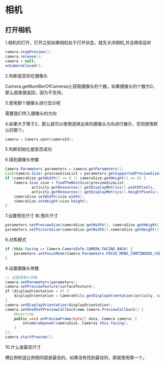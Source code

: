 # 相机

## 打开相机

1.相机的打开，打开之前如果相机处于打开状态，就先关闭相机,并且移除监听

```java
camera.stopPreview();
camera.release();
camera = null;
onCameraClosed();
```
2.判断是否存在摄像头

Camera.getNumBerOfCameras();获取摄像头的个数，如果摄像头的个数为0，那么就直接返回，因为不支持。

3.使用那个摄像头进行显示呢

需要我们传入摄像头的方向

4.如果大于等于2，那么就可以使用选择出来的摄像头方向进行展示，否则使用默认的那个。

```java
camera = Camera.open(cameraId);
```

5.判断初始化是饭否成功

6.得到摄像头参数
```java
Camera.Parameters parameters = camera.getParameters();
List<Camera.Size> previewSizeList = parameters.getSupportedPreviewSizes();
if (cameraSize.getWidth() <= 0 || cameraSize.getHeight() <= 0) {
    Camera.Size size = findTheBestSize(previewSizeList,
            activity.getResources().getDisplayMetrics().widthPixels,
            activity.getResources().getDisplayMetrics().heightPixels);
    cameraSize.setWidth(size.width);
    cameraSize.setHeight(size.height);
}
```

7.设置预览尺寸  和   图片尺寸

```java
parameters.setPreviewSize(cameraSize.getWidth(), cameraSize.getHeight());
parameters.setPictureSize(cameraSize.getWidth(),cameraSize.getHeight());
```

8.对焦模式
```java
if (this.facing == Camera.CameraInfo.CAMERA_FACING_BACK) {
    parameters.setFocusMode(Camera.Parameters.FOCUS_MODE_CONTINUOUS_VIDEO);
}
```

9.设置摄像头参数

```java
// 设置摄像头参数
camera.setParameters(parameters);
camera.setPreviewTexture(surfaceTexture);
if (displayOrientation < 0) {
    displayOrientation = CameraUtils.getDisplayOrientation(activity, cameraIndex);
}
camera.setDisplayOrientation(displayOrientation);
camera.setOneShotPreviewCallback(new Camera.PreviewCallback() {
    @Override
    public void onPreviewFrame(byte[] data, Camera camera) {
        onCameraOpened(cameraSize, Camera1.this.facing);
    }
});
camera.startPreview();
```

10.什么是最佳尺寸

横比例和竖比例相同就是最佳的。如果没有找到最佳的，那就使用第一个。

